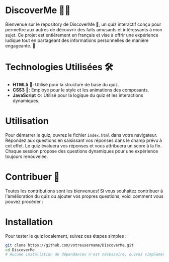 # DiscoverMe 🌊📘

Bienvenue sur le repository de DiscoverMe 🌟, un quiz interactif conçu pour permettre aux autres de découvrir des faits amusants et intéressants à mon sujet. Ce projet est entièrement en français et vise à offrir une expérience ludique tout en partageant des informations personnelles de manière engageante. 🎉

# Technologies Utilisées 🛠️

- **HTML5** 📝: Utilisé pour la structure de base du quiz.
- **CSS3** 🎨: Employé pour le style et les animations des composants.
- **JavaScript** ⚙️: Utilisé pour la logique du quiz et les interactions dynamiques.

# Utilisation 

Pour démarrer le quiz, ouvrez le fichier `index.html` dans votre navigateur. Répondez aux questions en saisissant vos réponses dans le champ prévu à cet effet. Le quiz évaluera vos réponses et vous attribuera un score à la fin. Chaque session propose des questions dynamiques pour une expérience toujours renouvelée.

# Contribuer 🤝

Toutes les contributions sont les bienvenues! Si vous souhaitez contribuer à l'amélioration du quiz ou ajouter vos propres questions, voici comment vous pouvez procéder :


# Installation

Pour tester le quiz localement, suivez ces étapes simples :

```bash
git clone https://github.com/votreusername/DiscoverMe.git
cd DiscoverMe
# Aucune installation de dépendances n'est nécessaire, ouvrez simplement index.html dans votre navigateur.

